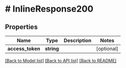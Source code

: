 # # InlineResponse200

## Properties

Name | Type | Description | Notes
------------ | ------------- | ------------- | -------------
**access_token** | **string** |  | [optional] 

[[Back to Model list]](../../README.md#documentation-for-models) [[Back to API list]](../../README.md#documentation-for-api-endpoints) [[Back to README]](../../README.md)


